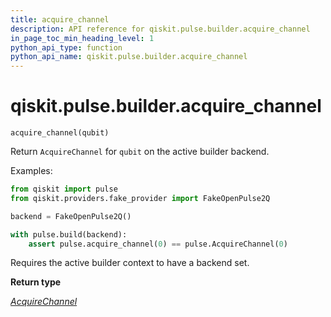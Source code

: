 ```yaml
---
title: acquire_channel
description: API reference for qiskit.pulse.builder.acquire_channel
in_page_toc_min_heading_level: 1
python_api_type: function
python_api_name: qiskit.pulse.builder.acquire_channel
---
```


<span id="qiskit-pulse-builder-acquire-channel" />

# qiskit.pulse.builder.acquire\_channel

<span id="qiskit.pulse.builder.acquire_channel" />

`acquire_channel(qubit)`

Return `AcquireChannel` for `qubit` on the active builder backend.

Examples:

```python
from qiskit import pulse
from qiskit.providers.fake_provider import FakeOpenPulse2Q

backend = FakeOpenPulse2Q()

with pulse.build(backend):
    assert pulse.acquire_channel(0) == pulse.AcquireChannel(0)
```

<Admonition title="Note" type="note">
  Requires the active builder context to have a backend set.
</Admonition>

**Return type**

[*AcquireChannel*](qiskit.pulse.channels.AcquireChannel "qiskit.pulse.channels.AcquireChannel")

